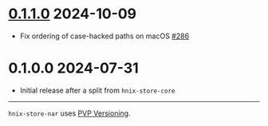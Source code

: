# [0.1.1.0](https://github.com/haskell-nix/hnix-store/compare/nar-0.1.0.0...nar-0.1.1.0)  2024-10-09

* Fix ordering of case-hacked paths on macOS [#286](https://github.com/haskell-nix/hnix-store/pull/286)

# 0.1.0.0 2024-07-31

* Initial release after a split from `hnix-store-core`

---

`hnix-store-nar` uses [PVP Versioning][1].

[1]: https://pvp.haskell.org
